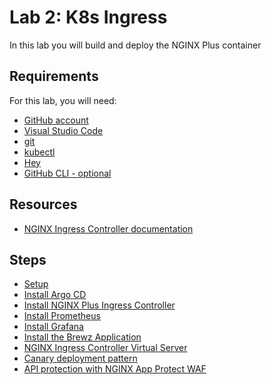 # Lab 2: K8s Ingress

In this lab you will build and deploy the NGINX Plus container

## Requirements

For this lab, you will need:

- [GitHub account](https://github.com)
- [Visual Studio Code](https://code.visualstudio.com/)
- [git](https://git-scm.com/downloads)
- [kubectl](https://kubernetes.io/docs/tasks/tools/)
- [Hey](https://github.com/rakyll/hey)
- [GitHub CLI - optional](https://cli.github.com/)


## Resources

- [NGINX Ingress Controller documentation](https://docs.nginx.com/nginx-ingress-controller/)

## Steps

- [Setup](setup.md)
- [Install Argo CD](argocd.md)
- [Install NGINX Plus Ingress Controller](install_nic_nginx_registry.md)
- [Install Prometheus](install_prometheus.md)
- [Install Grafana](install_grafana.md)
- [Install the Brewz Application](brewz.md)
- [NGINX Ingress Controller Virtual Server](virtualserver.md)
- [Canary deployment pattern](canary.md)
- [API protection with NGINX App Protect WAF](waf.md)
